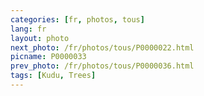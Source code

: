```yaml
---
categories: [fr, photos, tous]
lang: fr
layout: photo
next_photo: /fr/photos/tous/P0000022.html
picname: P0000033
prev_photo: /fr/photos/tous/P0000036.html
tags: [Kudu, Trees]
---
```

